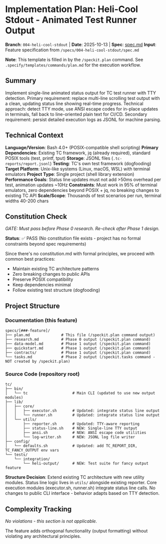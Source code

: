 # Implementation Plan: Heli-Cool Stdout - Animated Test Runner Output

**Branch**: `004-heli-cool-stdout` | **Date**: 2025-10-13 | **Spec**: [spec.md](./spec.md)
**Input**: Feature specification from `/specs/004-heli-cool-stdout/spec.md`

**Note**: This template is filled in by the `/speckit.plan` command. See `.specify/templates/commands/plan.md` for the execution workflow.

## Summary

Implement single-line animated status output for TC test runner with TTY detection. Primary requirement: replace multi-line scrolling test output with a clean, updating status line showing real-time progress. Technical approach: detect TTY mode, use ANSI escape codes for in-place updates in terminals, fall back to line-oriented plain text for CI/CD. Secondary requirement: persist detailed execution logs as JSONL for machine parsing.

## Technical Context

**Language/Version**: Bash 4.0+ (POSIX-compatible shell scripting)
**Primary Dependencies**: Existing TC framework, jq (already required), standard POSIX tools (test, printf, tput)
**Storage**: JSONL files (`.tc-reports/report.jsonl`)
**Testing**: TC's own test framework (dogfooding)
**Target Platform**: Unix-like systems (Linux, macOS, WSL) with terminal emulators
**Project Type**: Single project (shell library extension)
**Performance Goals**: Status line updates must not add >50ms overhead per test, animation updates ~10Hz
**Constraints**: Must work in 95% of terminal emulators, zero dependencies beyond POSIX + jq, no breaking changes to existing TC API
**Scale/Scope**: Thousands of test scenarios per run, terminal widths 40-200 chars

## Constitution Check

*GATE: Must pass before Phase 0 research. Re-check after Phase 1 design.*

**Status**: ✅ PASS (No constitution file exists - project has no formal constraints beyond spec requirements)

Since there's no constitution.md with formal principles, we proceed with common best practices:
- Maintain existing TC architecture patterns
- Zero breaking changes to public APIs
- Preserve POSIX compatibility
- Keep dependencies minimal
- Follow existing test structure (dogfooding)

## Project Structure

### Documentation (this feature)

```
specs/[###-feature]/
├── plan.md              # This file (/speckit.plan command output)
├── research.md          # Phase 0 output (/speckit.plan command)
├── data-model.md        # Phase 1 output (/speckit.plan command)
├── quickstart.md        # Phase 1 output (/speckit.plan command)
├── contracts/           # Phase 1 output (/speckit.plan command)
└── tasks.md             # Phase 2 output (/speckit.tasks command - NOT created by /speckit.plan)
```

### Source Code (repository root)

```
tc/
├── bin/
│   └── tc                    # Main CLI (updated to use new output modules)
├── lib/
│   ├── core/
│   │   ├── executor.sh       # Updated: integrate status line output
│   │   └── runner.sh         # Updated: integrate status line output
│   └── utils/
│       ├── reporter.sh       # Updated: TTY-aware reporting
│       ├── status-line.sh    # NEW: Single-line TTY output
│       ├── ansi.sh           # NEW: ANSI escape code utilities
│       └── log-writer.sh     # NEW: JSONL log file writer
├── config/
│   └── defaults.sh           # Updated: add TC_REPORT_DIR, TC_FANCY_OUTPUT env vars
└── tests/
    └── integration/
        └── heli-output/      # NEW: Test suite for fancy output feature
```

**Structure Decision**: Extend existing TC architecture with new utility modules. Status line logic lives in `utils/` alongside existing reporter. Core execution modules (executor.sh, runner.sh) integrate status line calls. No changes to public CLI interface - behavior adapts based on TTY detection.

## Complexity Tracking

*No violations - this section is not applicable.*

The feature adds orthogonal functionality (output formatting) without violating any architectural principles.
